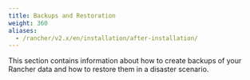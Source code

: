 ```yaml
---
title: Backups and Restoration
weight: 360
aliases:
  - /rancher/v2.x/en/installation/after-installation/
---
```

This section contains information about how to create backups of your Rancher data and how to restore them in a disaster scenario.
